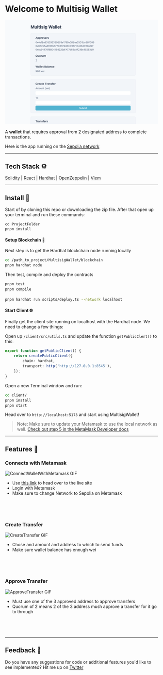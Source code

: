 # Welcome to Multisig Wallet

![WalletScreenShot](https://raw.githubusercontent.com/jacobvanschenck/Multisig-Wallet/master/GIFs/MultisigWallet.png)

A **wallet** that requires approval from 2 designated address to complete transactions.

Here is the app running on the [Sepolia network](https://multi-sig-wallet-vs.netlify.app/)

---

## Tech Stack ⚙️

[Solidity](https://soliditylang.org/) | [React](https://react.dev/) | [Hardhat](https://hardhat.org) | [OpenZeppelin](https://github.com/OpenZeppelin/openzeppelin-contracts) | [Viem](https://viem.sh/)

---

## Install 💾

Start of by cloning this repo or downloading the zip file.
After that open up your terminal and run these commands:

```
cd ProjectFolder
pnpm install
```

#### Setup Blockchain 🔗

Next step is to get the Hardhat blockchain node running locally

```bash
cd /path_to_project/MultisigWallet/blockchain
pnpm hardhat node
```

Then test, compile and deploy the contracts

```bash
pnpm test
pnpm compile

pnpm hardhat run scripts/deploy.ts --network localhost
```

#### Start Client 🌐

Finally get the client site running on localhost with the Hardhat node. We need to change a few things:

Open up `/client/src/utils.ts` and update the function `getPublicClent()` to this:

```typescript
export function getPublicClient() {
    return createPublicClient({
        chain: hardhat,
        transport: http('http://127.0.0.1:8545'),
    });
}
```

Open a new Terminal window and run:

```bash
cd client/
pnpm install
pnpm start
```

Head over to `http://localhost:5173` and start using MultisigWallet!

> Note: Make sure to update your Metamask to use the local network as well. [Check out step 5 in the MetaMask Developer docs](https://docs.metamask.io/wallet/how-to/get-started-building/run-devnet/)

---

## Features 📼

### Connects with Metamask

![ConnectWalletWithMetamask GIF](https://raw.githubusercontent.com/jacobvanschenck/Multisig-Wallet/master/GIFs/ConnectWalletWithMetamask.gif)

-   Use [this link](https://multi-sig-wallet-vs.netlify.app/) to head over to the live site
-   Login with Metamask
-   Make sure to change Network to Sepolia on Metamask
<p>&nbsp;</p>
<p>&nbsp;</p>

### Create Transfer

![CreateTransfer GIF](https://raw.githubusercontent.com/jacobvanschenck/Multisig-Wallet/master/GIFs/CreateTransfer.gif)

-   Chose and amount and address to which to send funds
-   Make sure wallet balance has enough wei
<p>&nbsp;</p>
<p>&nbsp;</p>

### Approve Transfer

![ApproveTransfer GIF](https://raw.githubusercontent.com/jacobvanschenck/Multisig-Wallet/master/GIFs/ApproveTransfer.gif)

-   Must use one of the 3 approved address to approve transfers
-   Quorum of 2 means 2 of the 3 address mush approve a transfer for it go to through
<p>&nbsp;</p>
<p>&nbsp;</p>

---

## Feedback 🤝

Do you have any suggestions for code or additional features you'd like to see implemented? Hit me up on [Twitter](https://twitter.com/JacobVanSchenck)
